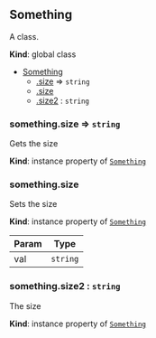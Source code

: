 <a name="Something"></a>

## Something
A class.

**Kind**: global class  

* [Something](#Something)
    * [.size](#Something+size) ⇒ <code>string</code>
    * [.size](#Something+size)
    * [.size2](#Something+size2) : <code>string</code>

<a name="Something+size"></a>

### something.size ⇒ <code>string</code>
Gets the size

**Kind**: instance property of [<code>Something</code>](#Something)  
<a name="Something+size"></a>

### something.size
Sets the size

**Kind**: instance property of [<code>Something</code>](#Something)  

| Param | Type |
| --- | --- |
| val | <code>string</code> | 

<a name="Something+size2"></a>

### something.size2 : <code>string</code>
The size

**Kind**: instance property of [<code>Something</code>](#Something)  
